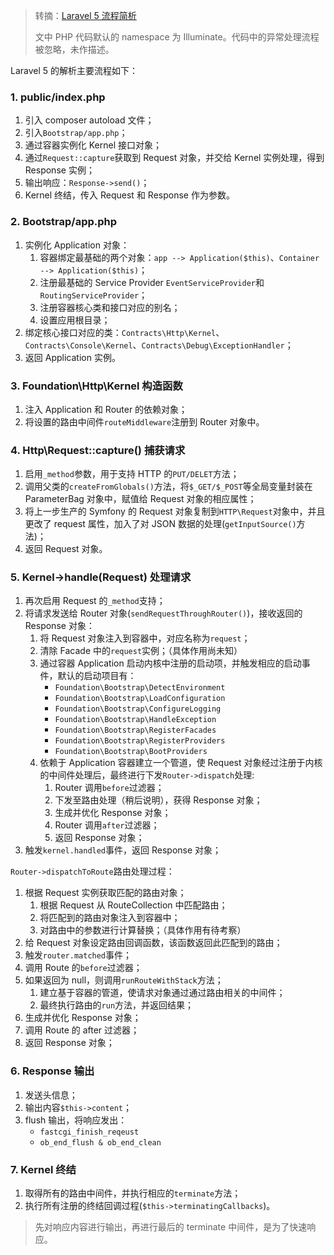 > 转摘：[Laravel 5 流程简析](https://log.zvz.im/2016/06/28/Laravel-5/)
> 
> 文中 PHP 代码默认的 namespace 为 Illuminate。代码中的异常处理流程被忽略，未作描述。

Laravel 5 的解析主要流程如下：

### 1. public/index.php
	
1.	引入 composer autoload 文件；
2.	引入`Bootstrap/app.php`；
3.	通过容器实例化 Kernel 接口对象；
4.	通过`Request::capture`获取到 Request 对象，并交给 Kernel 实例处理，得到 Response 实例；
5.	输出响应：`Response->send()`；
6.	Kernel 终结，传入 Request 和 Response 作为参数。

### 2. Bootstrap/app.php
	
1.	实例化 Application 对象：
    1. 容器绑定最基础的两个对象：`app --> Application($this)`、`Container --> Application($this)`；
    2. 注册最基础的 Service Provider `EventServiceProvider`和`RoutingServiceProvider`；
    3. 注册容器核心类和接口对应的别名；
    4. 设置应用根目录；
2.	绑定核心接口对应的类：`Contracts\Http\Kernel`、`Contracts\Console\Kernel`、`Contracts\Debug\ExceptionHandler`；
3.	返回 Application 实例。

### 3. Foundation\Http\Kernel 构造函数
	
1.	注入 Application 和 Router 的依赖对象；
2.	将设置的路由中间件`routeMiddleware`注册到 Router 对象中。

### 4. Http\Request::capture() 捕获请求
	
1.	启用`_method`参数，用于支持 HTTP 的`PUT/DELET`方法；
2.	调用父类的`createFromGlobals()`方法，将`$_GET/$_POST`等全局变量封装在 ParameterBag 对象中，赋值给 Request 对象的相应属性；
3.	将上一步生产的 Symfony 的 Request 对象复制到`HTTP\Request`对象中，并且更改了 request 属性，加入了对 JSON 数据的处理(`getInputSource()`方法)；
4.	返回 Request 对象。

### 5. Kernel->handle(Request) 处理请求
	
1.	再次启用 Request 的`_method`支持；
2.	将请求发送给 Router 对象(`sendRequestThroughRouter()`)，接收返回的 Response 对象：
    1. 将 Request 对象注入到容器中，对应名称为`request`；
    2. 清除 Facade 中的`request`实例；（具体作用尚未知）
    3. 通过容器 Application 启动内核中注册的启动项，并触发相应的启动事件，默认的启动项目有：
        * `Foundation\Bootstrap\DetectEnvironment`
        * `Foundation\Bootstrap\LoadConfiguration`
        * `Foundation\Bootstrap\ConfigureLogging`
        * `Foundation\Bootstrap\HandleException`
        * `Foundation\Bootstrap\RegisterFacades`
        * `Foundation\Bootstrap\RegisterProviders`
        * `Foundation\Bootstrap\BootProviders`
    4. 依赖于 Application 容器建立一个管道，使 Request 对象经过注册于内核的中间件处理后，最终进行下发`Router->dispatch`处理:
        1. Router 调用`before`过滤器；
        2. 下发至路由处理（稍后说明），获得 Response 对象；
        3. 生成并优化 Response 对象；
        4. Router 调用`after`过滤器；
        5. 返回 Response 对象；
3. 触发`kernel.handled`事件，返回 Response 对象；

`Router->dispatchToRoute`路由处理过程：
	
1.	根据 Request 实例获取匹配的路由对象；
    1. 根据 Request 从 RouteCollection 中匹配路由；
    2. 将匹配到的路由对象注入到容器中；
    3. 对路由中的参数进行计算替换；（具体作用有待考察）
2.	给 Request 对象设定路由回调函数，该函数返回此匹配到的路由；
3.	触发`router.matched`事件；
4.	调用 Route 的`before`过滤器；
5.	如果返回为 null，则调用`runRouteWithStack`方法；
    1. 建立基于容器的管道，使请求对象通过通过路由相关的中间件；
    2. 最终执行路由的`run`方法，并返回结果；
6.	生成并优化 Response 对象；
7.	调用 Route 的 after 过滤器；
8.	返回 Response 对象；

### 6. Response 输出

1.	发送头信息；
2.	输出内容`$this->content`；
3.	flush 输出，将响应发出：
    * `fastcgi_finish_reqeust`
    * `ob_end_flush & ob_end_clean`

### 7. Kernel 终结
	
1.	取得所有的路由中间件，并执行相应的`terminate`方法；
2. 执行所有注册的终结回调过程(`$this->terminatingCallbacks`)。

> 先对响应内容进行输出，再进行最后的 terminate 中间件，是为了快速响应。

